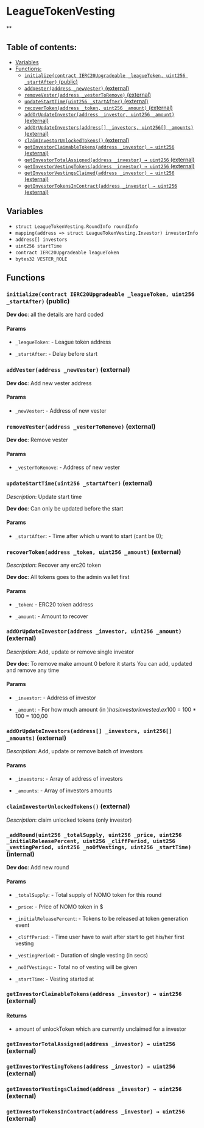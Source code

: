 # LeagueTokenVesting
**


## Table of contents:
- [Variables](#variables)
- [Functions:](#functions)
  - [`initialize(contract IERC20Upgradeable _leagueToken, uint256 _startAfter)` (public) ](#leaguetokenvesting-initialize-contract-ierc20upgradeable-uint256-)
  - [`addVester(address _newVester)` (external) ](#leaguetokenvesting-addvester-address-)
  - [`removeVester(address _vesterToRemove)` (external) ](#leaguetokenvesting-removevester-address-)
  - [`updateStartTime(uint256 _startAfter)` (external) ](#leaguetokenvesting-updatestarttime-uint256-)
  - [`recoverToken(address _token, uint256 _amount)` (external) ](#leaguetokenvesting-recovertoken-address-uint256-)
  - [`addOrUpdateInvestor(address _investor, uint256 _amount)` (external) ](#leaguetokenvesting-addorupdateinvestor-address-uint256-)
  - [`addOrUpdateInvestors(address[] _investors, uint256[] _amounts)` (external) ](#leaguetokenvesting-addorupdateinvestors-address---uint256---)
  - [`claimInvestorUnlockedTokens()` (external) ](#leaguetokenvesting-claiminvestorunlockedtokens--)
  - [`getInvestorClaimableTokens(address _investor) → uint256` (external) ](#leaguetokenvesting-getinvestorclaimabletokens-address-)
  - [`getInvestorTotalAssigned(address _investor) → uint256` (external) ](#leaguetokenvesting-getinvestortotalassigned-address-)
  - [`getInvestorVestingTokens(address _investor) → uint256` (external) ](#leaguetokenvesting-getinvestorvestingtokens-address-)
  - [`getInvestorVestingsClaimed(address _investor) → uint256` (external) ](#leaguetokenvesting-getinvestorvestingsclaimed-address-)
  - [`getInvestorTokensInContract(address _investor) → uint256` (external) ](#leaguetokenvesting-getinvestortokensincontract-address-)

## Variables <a name="variables"></a>
- `struct LeagueTokenVesting.RoundInfo roundInfo`
- `mapping(address => struct LeagueTokenVesting.Investor) investorInfo`
- `address[] investors`
- `uint256 startTime`
- `contract IERC20Upgradeable leagueToken`
- `bytes32 VESTER_ROLE`

## Functions <a name="functions"></a>

### `initialize(contract IERC20Upgradeable _leagueToken, uint256 _startAfter)` (public) <a name="leaguetokenvesting-initialize-contract-ierc20upgradeable-uint256-"></a>

**Dev doc**: all the details are hard coded


#### Params
 - `_leagueToken`: - League token address

 - `_startAfter`: - Delay before start

### `addVester(address _newVester)` (external) <a name="leaguetokenvesting-addvester-address-"></a>

**Dev doc**: Add new vester address


#### Params
 - `_newVester`: - Address of new vester

### `removeVester(address _vesterToRemove)` (external) <a name="leaguetokenvesting-removevester-address-"></a>

**Dev doc**: Remove vester


#### Params
 - `_vesterToRemove`: - Address of new vester

### `updateStartTime(uint256 _startAfter)` (external) <a name="leaguetokenvesting-updatestarttime-uint256-"></a>

*Description*: Update start time

**Dev doc**: Can only be updated before the start

#### Params
 - `_startAfter`: - Time after which u want to start (cant be 0);


### `recoverToken(address _token, uint256 _amount)` (external) <a name="leaguetokenvesting-recovertoken-address-uint256-"></a>

*Description*: Recover any erc20 token

**Dev doc**: All tokens goes to the admin wallet first

#### Params
 - `_token`: - ERC20 token address

 - `_amount`: - Amount to recover


### `addOrUpdateInvestor(address _investor, uint256 _amount)` (external) <a name="leaguetokenvesting-addorupdateinvestor-address-uint256-"></a>

*Description*: Add, update or remove single investor

**Dev doc**: To remove make amount 0 before it starts
You can add, updated and remove any time

#### Params
 - `_investor`: - Address of investor

 - `_amount`: - For how much amount (in $) has investor invested. ex  100$ = 100 * 100 = 100,00


### `addOrUpdateInvestors(address[] _investors, uint256[] _amounts)` (external) <a name="leaguetokenvesting-addorupdateinvestors-address---uint256---"></a>

*Description*: Add, update or remove batch of investors


#### Params
 - `_investors`: - Array of address of investors

 - `_amounts`: - Array of investors amounts

### `claimInvestorUnlockedTokens()` (external) <a name="leaguetokenvesting-claiminvestorunlockedtokens--"></a>

*Description*: claim unlocked tokens (only investor)

### `_addRound(uint256 _totalSupply, uint256 _price, uint256 _initialReleasePercent, uint256 _cliffPeriod, uint256 _vestingPeriod, uint256 _noOfVestings, uint256 _startTime)` (internal) <a name="leaguetokenvesting-_addround-uint256-uint256-uint256-uint256-uint256-uint256-uint256-"></a>

**Dev doc**: Add new round


#### Params
 - `_totalSupply`: - Total supply of NOMO token for this round

 - `_price`: - Price of NOMO token in $

 - `_initialReleasePercent`: - Tokens to be released at token generation event

 - `_cliffPeriod`: - Time user have to wait after start to get his/her first vesting

 - `_vestingPeriod`: - Duration of single vesting (in secs)

 - `_noOfVestings`: - Total no of vesting will be given

 - `_startTime`: - Vesting started at

### `getInvestorClaimableTokens(address _investor) → uint256` (external) <a name="leaguetokenvesting-getinvestorclaimabletokens-address-"></a>

#### Returns
 - amount of unlockToken which are currently unclaimed for a investor

### `getInvestorTotalAssigned(address _investor) → uint256` (external) <a name="leaguetokenvesting-getinvestortotalassigned-address-"></a>


### `getInvestorVestingTokens(address _investor) → uint256` (external) <a name="leaguetokenvesting-getinvestorvestingtokens-address-"></a>


### `getInvestorVestingsClaimed(address _investor) → uint256` (external) <a name="leaguetokenvesting-getinvestorvestingsclaimed-address-"></a>


### `getInvestorTokensInContract(address _investor) → uint256` (external) <a name="leaguetokenvesting-getinvestortokensincontract-address-"></a>

